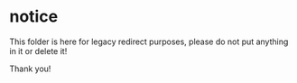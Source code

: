 # notice

This folder is here for legacy redirect purposes, please do not put anything in it or delete it!

Thank you!
